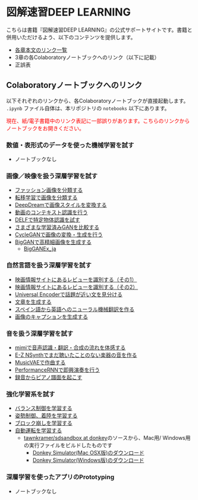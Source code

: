 # 図解速習DEEP LEARNING

こちらは書籍『図解速習DEEP LEARNING』の公式サポートサイトです。書籍と併用いただけるよう、以下のコンテンツを提供します。

- [各章本文のリンク一覧](https://github.com/tomo-makes/dl-in-a-sec/blob/master/resources.md)
- 3章の各Colaboratoryノートブックへのリンク（以下に記載）
- 正誤表


## Colaboratoryノートブックへのリンク

以下それぞれのリンクから、各Colaboratoryノートブックが直接起動します。 `.ipynb` ファイル自体は、本リポジトリの `notebooks` 以下にあります。

<font color="red">現在、紙/電子書籍中のリンク表記に一部誤りがあります。こちらのリンクからノートブックをお開きください。</font>

### 数値・表形式のデータを使った機械学習を試す

- ノートブックなし

### 画像／映像を扱う深層学習を試す

- [ファッション画像を分類する](https://colab.research.google.com/github/tomo-makes/dl-in-a-sec/blob/master/notebooks/Basic_Classification_ja.ipynb)
- [転移学習で画像を分類する](https://colab.research.google.com/github/tomo-makes/dl-in-a-sec/blob/master/notebooks/Transfer_Learning_ja.ipynb)
- [DeepDreamで画像スタイルを変換する](https://colab.research.google.com/github/tomo-makes/dl-in-a-sec/blob/master/notebooks/Deepdream_ja.ipynb)
- [動画のコンテキスト認識を行う](https://colab.research.google.com/github/tomo-makes/dl-in-a-sec/blob/master/notebooks/TF_Hub_Action_Recognition_ja.ipynb)
- [DELFで特定物体認識を試す](https://colab.research.google.com/github/tomo-makes/dl-in-a-sec/blob/master/notebooks/TF_Hub_Delf_module_ja.ipynb)
- [さまざまな学習済みGANを比較する](https://colab.research.google.com/github/tomo-makes/dl-in-a-sec/blob/master/notebooks/Compare_GAN_ja.ipynb)
- [CycleGANで画像の変換・生成を行う](https://colab.research.google.com/github/tomo-makes/dl-in-a-sec/blob/master/notebooks/CycleGAN_ja.ipynb)
- [BigGANで高精細画像を生成する](https://colab.research.google.com/github/tomo-makes/dl-in-a-sec/blob/master/notebooks/BigGAN_TF_Hub_Demo_ja.ipynb)
	- [BigGANEx_ja](https://colab.research.google.com/github/tomo-makes/dl-in-a-sec/blob/master/notebooks/BigGANEx_ja.ipynb)

### 自然言語を扱う深層学習を試す

- [映画情報サイトにあるレビューを識別する（その1）](https://colab.research.google.com/github/tomo-makes/dl-in-a-sec/blob/master/notebooks/Basic_Text_Classification_ja.ipynb)
- [映画情報サイトにあるレビューを識別する（その2）](https://colab.research.google.com/github/tomo-makes/dl-in-a-sec/blob/master/notebooks/Text_classification_with_TF_Hub_ja.ipynb)
- [Universal Encoderで話題が近い文を見分ける](https://colab.research.google.com/github/tomo-makes/dl-in-a-sec/blob/master/notebooks/TF_Hub_Universal_Encoder_ja.ipynb)
- [文章を生成する](https://colab.research.google.com/github/tomo-makes/dl-in-a-sec/blob/master/notebooks/Char_RNN_ja.ipynb)
- [スペイン語から英語へのニューラル機械翻訳を作る](https://colab.research.google.com/github/tomo-makes/dl-in-a-sec/blob/master/notebooks/NMT_with_Attention_ja.ipynb)
- [画像のキャプションを生成する](https://colab.research.google.com/github/tomo-makes/dl-in-a-sec/blob/master/notebooks/Image_Captioning_ja.ipynb)


### 音を扱う深層学習を試す

- [mimiで音声認識・翻訳・合成の流れを体感する](https://colab.research.google.com/github/tomo-makes/dl-in-a-sec/blob/master/notebooks/mimi_tutorial_ja.ipynb)
- [E-Z NSynthでまだ聴いたことのない楽器の音を作る](https://colab.research.google.com/github/tomo-makes/dl-in-a-sec/blob/master/notebooks/NSynth_Colab_ja.ipynb)
- [MusicVAEで作曲する](https://colab.research.google.com/github/tomo-makes/dl-in-a-sec/blob/master/notebooks/MusicVAE_ja.ipynb)
- [PerformanceRNNで即興演奏を行う](https://colab.research.google.com/github/tomo-makes/dl-in-a-sec/blob/master/notebooks/Performance_RNN_ja.ipynb)
- [録音からピアノ譜面を起こす](https://colab.research.google.com/github/tomo-makes/dl-in-a-sec/blob/master/notebooks/Onsets_and_Frames_ja.ipynb)

### 強化学習系を試す

- [バランス制御を学習する](https://colab.research.google.com/github/tomo-makes/dl-in-a-sec/blob/master/notebooks/RL_CartPole_ja.ipynb)
- [姿勢制御、着陸を学習する](https://colab.research.google.com/github/tomo-makes/dl-in-a-sec/blob/master/notebooks/RL_LunarLander_ja.ipynb)
- [ブロック崩しを学習する](https://colab.research.google.com/github/tomo-makes/dl-in-a-sec/blob/master/notebooks/RL_BreakOut_ja.ipynb)
- [自動運転を学習する](https://colab.research.google.com/github/tomo-makes/dl-in-a-sec/blob/master/notebooks/RL_Donkey_ja.ipynb)
	- [tawnkramer/sdsandbox at donkey](https://github.com/tawnkramer/sdsandbox/tree/donkey)のソースから、Mac用/ Windows用の実行ファイルをビルドしたものです
		- [Donkey Simulator(Mac OSX版)のダウンロード](https://github.com/tomo-makes/dl-in-a-sec/blob/master/binaries/donkeysim_mac.zip)
		- [Donkey Simulator(Windows版)のダウンロード](https://github.com/tomo-makes/dl-in-a-sec/blob/master/binaries/donkeysim_win.zip)

### 深層学習を使ったアプリのPrototyping

- ノートブックなし
